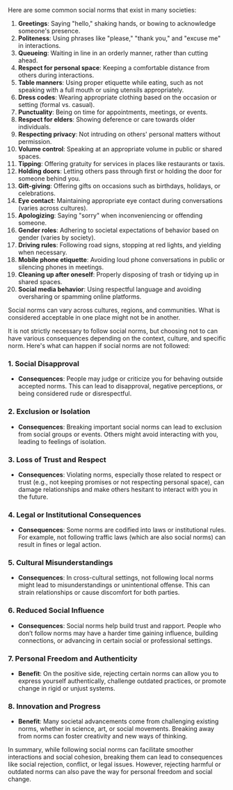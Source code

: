 Here are some common social norms that exist in many societies:

1. **Greetings**: Saying "hello," shaking hands, or bowing to acknowledge someone's presence.
2. **Politeness**: Using phrases like "please," "thank you," and "excuse me" in interactions.
3. **Queueing**: Waiting in line in an orderly manner, rather than cutting ahead.
4. **Respect for personal space**: Keeping a comfortable distance from others during interactions.
5. **Table manners**: Using proper etiquette while eating, such as not speaking with a full mouth or using utensils appropriately.
6. **Dress codes**: Wearing appropriate clothing based on the occasion or setting (formal vs. casual).
7. **Punctuality**: Being on time for appointments, meetings, or events.
8. **Respect for elders**: Showing deference or care towards older individuals.
9. **Respecting privacy**: Not intruding on others' personal matters without permission.
10. **Volume control**: Speaking at an appropriate volume in public or shared spaces.
11. **Tipping**: Offering gratuity for services in places like restaurants or taxis.
12. **Holding doors**: Letting others pass through first or holding the door for someone behind you.
13. **Gift-giving**: Offering gifts on occasions such as birthdays, holidays, or celebrations.
14. **Eye contact**: Maintaining appropriate eye contact during conversations (varies across cultures).
15. **Apologizing**: Saying "sorry" when inconveniencing or offending someone.
16. **Gender roles**: Adhering to societal expectations of behavior based on gender (varies by society).
17. **Driving rules**: Following road signs, stopping at red lights, and yielding when necessary.
18. **Mobile phone etiquette**: Avoiding loud phone conversations in public or silencing phones in meetings.
19. **Cleaning up after oneself**: Properly disposing of trash or tidying up in shared spaces.
20. **Social media behavior**: Using respectful language and avoiding oversharing or spamming online platforms.

Social norms can vary across cultures, regions, and communities. What is considered acceptable in one place might not be in another.

It is not strictly necessary to follow social norms, but choosing not to can have various consequences depending on the context, culture, and specific norm. Here's what can happen if social norms are not followed:

### 1. **Social Disapproval**
   - **Consequences**: People may judge or criticize you for behaving outside accepted norms. This can lead to disapproval, negative perceptions, or being considered rude or disrespectful.
   
### 2. **Exclusion or Isolation**
   - **Consequences**: Breaking important social norms can lead to exclusion from social groups or events. Others might avoid interacting with you, leading to feelings of isolation.

### 3. **Loss of Trust and Respect**
   - **Consequences**: Violating norms, especially those related to respect or trust (e.g., not keeping promises or not respecting personal space), can damage relationships and make others hesitant to interact with you in the future.

### 4. **Legal or Institutional Consequences**
   - **Consequences**: Some norms are codified into laws or institutional rules. For example, not following traffic laws (which are also social norms) can result in fines or legal action.
   
### 5. **Cultural Misunderstandings**
   - **Consequences**: In cross-cultural settings, not following local norms might lead to misunderstandings or unintentional offense. This can strain relationships or cause discomfort for both parties.

### 6. **Reduced Social Influence**
   - **Consequences**: Social norms help build trust and rapport. People who don’t follow norms may have a harder time gaining influence, building connections, or advancing in certain social or professional settings.

### 7. **Personal Freedom and Authenticity**
   - **Benefit**: On the positive side, rejecting certain norms can allow you to express yourself authentically, challenge outdated practices, or promote change in rigid or unjust systems.

### 8. **Innovation and Progress**
   - **Benefit**: Many societal advancements come from challenging existing norms, whether in science, art, or social movements. Breaking away from norms can foster creativity and new ways of thinking.

In summary, while following social norms can facilitate smoother interactions and social cohesion, breaking them can lead to consequences like social rejection, conflict, or legal issues. However, rejecting harmful or outdated norms can also pave the way for personal freedom and social change.